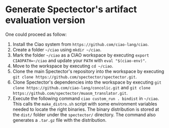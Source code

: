# Generate Spectector's artifact evaluation version

One could proceed as follow:
1. Install the Ciao system from `https://github.com/ciao-lang/ciao`.
2.  Create a folder `~/ciao` using `mkdir ~/ciao`.
3.  Mark the folder `~/ciao` as a CIAO workspace by executing `export
    CIAOPATH=~/ciao` and update your `PATH` with `eval "$(ciao-env)"`. 
4.  Move to the workspace by executing `cd ~/ciao`.
5.  Clone the main Spectector's repository into the workspace by executing `git
    clone https://github.com/spectector/spectector.git`.
6.  Clone Spectector's dependencies into the workspace by executing `git clone
    https://github.com/ciao-lang/concolic.git` and `git clone
    https://github.com/spectector/muasm_translator.git`.
7. Execute the following command `ciao custom_run . bindist` in `~/ciao`. This calls the
   `make_distro.sh` script with some environment variables needed to locate the
   right binaries. The binary distribution is stored at the `dist/` folder under the
   `spectector/` directory. The command also generates a `.tar.gz` file with the distribution.